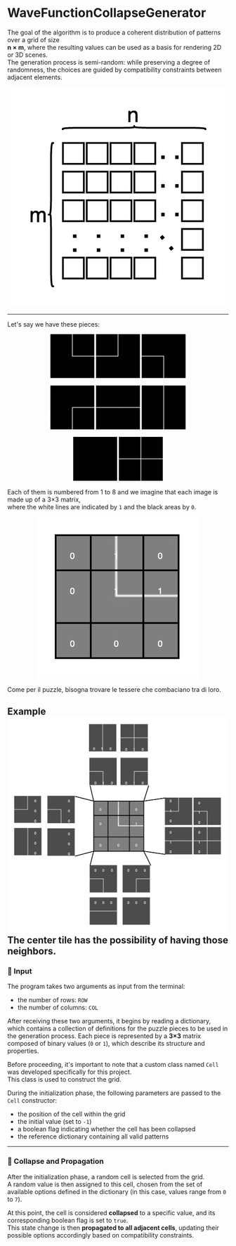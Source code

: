 # WaveFunctionCollapseGenerator

The goal of the algorithm is to produce a coherent distribution of patterns over a grid of size  
**n × m**, where the resulting values can be used as a basis for rendering 2D or 3D scenes.  
The generation process is semi-random: while preserving a degree of randomness, the choices are guided by compatibility constraints between adjacent elements.

<p align="center">
  <img src="image/img.png" alt="Main grid example"/>
</p>

---

Let's say we have these pieces:

<p align="center">
  <img src="image/immagine0.jpg" width="100"/>
  <img src="image/immagine1.jpg" width="100"/>
  <img src="image/immagine2.jpg" width="100"/>
</p>

<p align="center">
  <img src="image/immagine3.jpg" width="100"/>
  <img src="image/immagine4.jpg" width="100"/>
  <img src="image/immagine5.jpg" width="100"/>
</p>

<p align="center">
  <img src="image/immagine6.jpg" width="100"/>
  <img src="image/immagine7.jpg" width="100"/>
</p>

Each of them is numbered from 1 to 8 and we imagine that each image is made up of a 3×3 matrix,  
where the white lines are indicated by `1` and the black areas by `0`.
 

<p align="center">
  <img src="image/img_2.png" alt="3x3 matrix representation"/>
</p>
Come per il puzzle, bisogna trovare le tessere che combaciano tra di loro.

Example
![img.png](img.png)
The center tile has the possibility of having those neighbors.
---

### 🧾 Input

The program takes two arguments as input from the terminal:

- the number of rows: `ROW`
- the number of columns: `COL`

After receiving these two arguments, it begins by reading a dictionary, which contains a collection of definitions for the puzzle pieces to be used in the generation process. Each piece is represented by a **3×3** matrix composed of binary values (`0` or `1`), which describe its structure and properties.

Before proceeding, it's important to note that a custom class named `Cell` was developed specifically for this project.  
This class is used to construct the grid.

During the initialization phase, the following parameters are passed to the `Cell` constructor:

- the position of the cell within the grid
- the initial value (set to `-1`)
- a boolean flag indicating whether the cell has been collapsed
- the reference dictionary containing all valid patterns

---

### 🔄 Collapse and Propagation

After the initialization phase, a random cell is selected from the grid.  
A random value is then assigned to this cell, chosen from the set of available options defined in the dictionary (in this case, values range from `0` to `7`).

At this point, the cell is considered **collapsed** to a specific value, and its corresponding boolean flag is set to `true`.  
This state change is then **propagated to all adjacent cells**, updating their possible options accordingly based on compatibility constraints.
